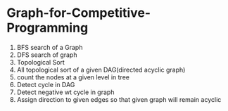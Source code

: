 # Graph-for-Competitive-Programming

1. BFS search of a Graph
2. DFS search of graph
3. Topological Sort
4. All topological sort of a given DAG(directed acyclic graph)
5. count the nodes at a given level in tree
6. Detect cycle in DAG
7. Detect negative wt cycle in graph
8. Assign direction to given edges so  that given graph will remain acyclic



